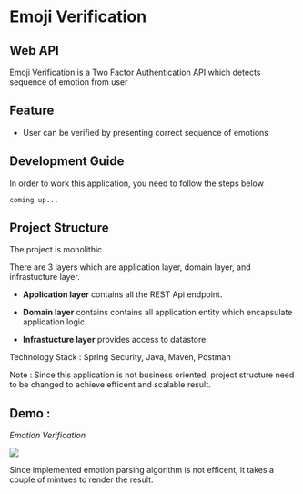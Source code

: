 # Emoji Verification

## Web API 
Emoji Verification is a Two Factor Authentication API which detects sequence of emotion from user

## Feature
* User can be verified by presenting correct sequence of emotions

## Development Guide
In order to work this application, you need to follow the steps below

```
coming up...
```

## Project Structure

The project is monolithic.

There are 3 layers which are application layer, domain layer, and infrastucture layer.

* **Application layer** contains all the REST Api endpoint.

* **Domain layer** contains contains all application entity which encapsulate application logic.

* **Infrastucture layer** provides access to datastore.

Technology Stack : Spring Security, Java, Maven, Postman

Note : Since this application is not business oriented, project structure need to be changed to achieve efficent and scalable result.

## Demo : 
*Emotion Verification*

![](https://media.giphy.com/media/hTNsyuIwafpwlSxuTr/giphy.gif)

Since implemented emotion parsing algorithm is not efficent, it takes a couple of mintues to render the result.









